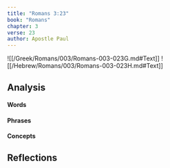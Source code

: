 ```yaml
---
title: "Romans 3:23"
book: "Romans"
chapter: 3
verse: 23
author: Apostle Paul
---
```

![[/Greek/Romans/003/Romans-003-023G.md#Text]]
![[/Hebrew/Romans/003/Romans-003-023H.md#Text]]

## Analysis

#### Words

#### Phrases

#### Concepts

## Reflections
